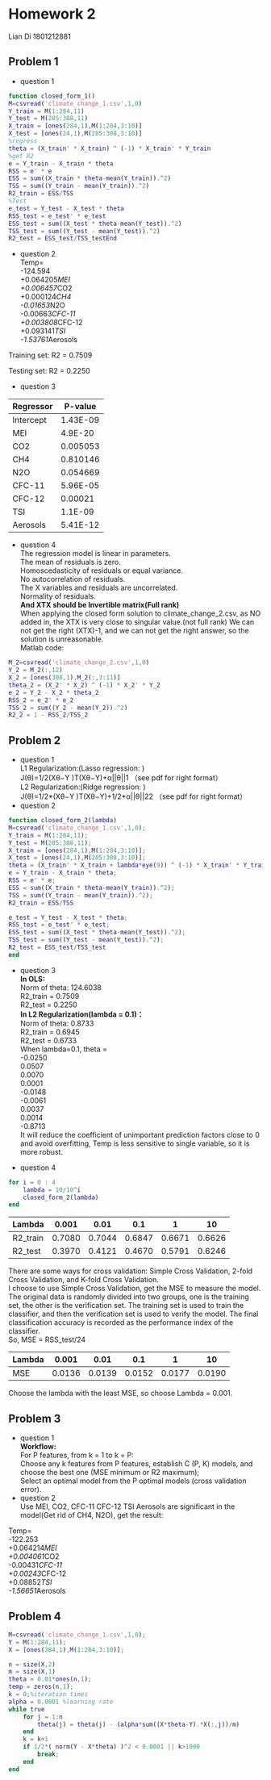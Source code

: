 # Homework 2
Lian Di 1801212881
## Problem 1
* question 1
```Matlab
function closed_form_1()
M=csvread('climate_change_1.csv',1,0)
Y_train = M(1:284,11)
Y_test = M(285:308,11)
X_train = [ones(284,1),M(1:284,3:10)]
X_test = [ones(24,1),M(285:308,3:10)]
%regress
theta = (X_train' * X_train) ^ (-1) * X_train' * Y_train  
%get R2
e = Y_train - X_train * theta
RSS = e' * e
ESS = sum((X_train * theta-mean(Y_train)).^2)
TSS = sum((Y_train - mean(Y_train)).^2)
R2_train = ESS/TSS
%Test
e_test = Y_test - X_test * theta
RSS_test = e_test' * e_test
ESS_test = sum((X_test * theta-mean(Y_test)).^2)
TSS_test = sum((Y_test - mean(Y_test)).^2)
R2_test = ESS_test/TSS_testEnd
```
* question 2  
Temp=  
-124.594  
+0.064205*MEI  
+0.006457*CO2  
+0.000124*CH4  
-0.01653*N2O  
-0.00663*CFC-11  
+0.003808*CFC-12  
+0.093141*TSI  
-1.53761*Aerosols  

Training set: R2 = 0.7509  

Testing set: R2 = 0.2250 


* question 3  

Regressor | P-value
------- | -------
Intercept | 1.43E-09
MEI | 4.9E-20
CO2 | 0.005053
CH4 | 0.810146
N2O | 0.054669
CFC-11 | 5.96E-05
CFC-12 | 0.00021
TSI | 1.1E-09
Aerosols | 5.41E-12

* question 4  
The regression model is linear in parameters.  
The mean of residuals is zero.  
Homoscedasticity of residuals or equal variance.  
No autocorrelation of residuals.  
The X variables and residuals are uncorrelated.  
Normality of residuals.  
**And XTX should be Invertible matrix(Full rank)**  
When applying the closed form solution to climate_change_2.csv, as NO added in, the XTX is very close to singular value.(not full rank) We can not get the right (XTX)-1, and we can not get the right answer, so the solution is unreasonable.  
Matlab code:  
```Matlab
M_2=csvread('climate_change_2.csv',1,0)
Y_2 = M_2(:,12)
X_2 = [ones(308,1),M_2(:,3:11)]
theta_2 = (X_2' * X_2) ^ (-1) * X_2' * Y_2
e_2 = Y_2 - X_2 * theta_2
RSS_2 = e_2' * e_2
TSS_2 = sum((Y_2 - mean(Y_2)).^2)
R2_2 = 1 - RSS_2/TSS_2
```
## Problem 2
* question 1  
L1 Regularization:(Lasso regression: )  
J(θ)=1/2(Xθ−Y )T(Xθ−Y)+α||θ||1 （see pdf for right format）  
L2 Regularization:(Ridge regression: )  
J(θ)=1/2*(Xθ−Y )T(Xθ−Y)+1/2*α||θ||22  （see pdf for right format）   
* question 2  
```Matlab
function closed_form_2(lambda)
M=csvread('climate_change_1.csv',1,0);
Y_train = M(1:284,11);
Y_test = M(285:308,11);
X_train = [ones(284,1),M(1:284,3:10)];
X_test = [ones(24,1),M(285:308,3:10)];
theta = (X_train' * X_train + lambda*eye(9)) ^ (-1) * X_train' * Y_train 
e = Y_train - X_train * theta;
RSS = e' * e;
ESS = sum((X_train * theta-mean(Y_train)).^2);
TSS = sum((Y_train - mean(Y_train)).^2);
R2_train = ESS/TSS

e_test = Y_test - X_test * theta;
RSS_test = e_test' * e_test;
ESS_test = sum((X_test * theta-mean(Y_test)).^2);
TSS_test = sum((Y_test - mean(Y_test)).^2);
R2_test = ESS_test/TSS_test
end
```
* question 3  
**In OLS:**  
Norm of theta: 124.6038  
R2_train = 0.7509  
R2_test = 0.2250  
**In L2 Regularization(lambda = 0.1)：**  
Norm of theta: 0.8733  
R2_train = 0.6945  
R2_test = 0.6733  
When lambda=0.1, theta =  
   -0.0250  
    0.0507  
    0.0070  
    0.0001  
   -0.0148  
   -0.0061  
    0.0037  
    0.0014  
   -0.8713  
It will reduce the coefficient of unimportant prediction factors close to 0 and avoid overfitting, Temp is less sensitive to single variable, so it is more robust.  

* question 4  
```Matlab
for i = 0 : 4
    lambda = 10/10^i
    closed_form_2(lambda)
end
```
Lambda | 0.001 | 0.01 | 0.1 | 1 | 10
------ | ----- | ---- | --- | - | ---
R2_train | 0.7080 | 0.7044 | 0.6847 | 0.6671 | 0.6626
R2_test | 0.3970 | 0.4121 | 0.4670 | 0.5791 | 0.6246

There are some ways for cross validation: Simple Cross Validation, 2-fold Cross Validation, and K-fold Cross Validation.  
I choose to use Simple Cross Validation, get the MSE to measure the model.  
The original data is randomly divided into two groups, one is the training set, the other is the verification set. The training set is used to train the classifier, and then the verification set is used to verify the model. The final classification accuracy is recorded as the performance index of the classifier.  
So, MSE = RSS_test/24  

Lambda | 0.001 | 0.01 | 0.1 | 1 | 10
------ | ----- | ---- | --- | - | ---
MSE | 0.0136 | 0.0139 | 0.0152 | 0.0177 | 0.0190

Choose the lambda with the least MSE, so choose Lambda = 0.001.  
## Problem 3
* question 1  
**Workflow:**  
For P features, from k = 1 to k = P:  
Choose any k features from P features, establish C (P, K) models, and choose the best one (MSE minimum or R2 maximum);  
Select an optimal model from the P optimal models (cross validation error).  
* question 2  
Use MEI, CO2, CFC-11 CFC-12 TSI Aerosols are significant in the model(Get rid of CH4, N2O), get the result:  

Temp=  
-122.253  
+0.064214*MEI  
+0.004061*CO2  
-0.00431*CFC-11  
+0.00243*CFC-12  
+0.08852*TSI  
-1.56651*Aerosols  

## Problem 4
```Matlab
M=csvread('climate_change_1.csv',1,0);
Y = M(1:284,11);
X = [ones(284,1),M(1:284,3:10)];

n = size(X,2)
m = size(X,1)
theta = 0.01*ones(n,1);
temp = zeros(n,1);
k = 0;%iteration times
alpha = 0.0001 %learning rate
while true
    for j = 1:n
        theta(j) = theta(j) - (alpha*sum((X*theta-Y).*X(:,j))/m)
    end
    k = k+1
    if 1/2*( norm(Y - X*theta) )^2 < 0.0001 || k>1000 
        break;
    end
end

```
